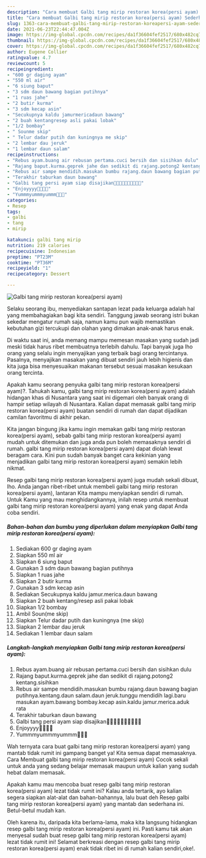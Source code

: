 ```yaml
---
description: "Cara membuat Galbi tang mirip restoran korea(persi ayam) Sederhana Untuk Jualan"
title: "Cara membuat Galbi tang mirip restoran korea(persi ayam) Sederhana Untuk Jualan"
slug: 1363-cara-membuat-galbi-tang-mirip-restoran-koreapersi-ayam-sederhana-untuk-jualan
date: 2021-06-23T22:44:47.004Z
image: https://img-global.cpcdn.com/recipes/da1f36604fef2517/680x482cq70/galbi-tang-mirip-restoran-koreapersi-ayam-foto-resep-utama.jpg
thumbnail: https://img-global.cpcdn.com/recipes/da1f36604fef2517/680x482cq70/galbi-tang-mirip-restoran-koreapersi-ayam-foto-resep-utama.jpg
cover: https://img-global.cpcdn.com/recipes/da1f36604fef2517/680x482cq70/galbi-tang-mirip-restoran-koreapersi-ayam-foto-resep-utama.jpg
author: Eugene Collier
ratingvalue: 4.7
reviewcount: 5
recipeingredient:
- "600 gr daging ayam"
- "550 ml air"
- "6 siung baput"
- "3 sdm daun bawang bagian putihnya"
- "1 ruas jahe"
- "2 butir kurma"
- "3 sdm kecap asin"
- "Secukupnya kaldu jamurmericadaun bawang"
- "2 buah kentangresep asli pakai lobak"
- "1/2 bombay"
- " Sounme skip"
- " Telur dadar putih dan kuningnya me skip"
- "2 lembar dau jeruk"
- "1 lembar daun salam"
recipeinstructions:
- "Rebus ayam.buang air rebusan pertama.cuci bersih dan sisihkan dulu"
- "Rajang baput.kurma.geprek jahe dan sedikit di rajang.potong2 kentang.sisihkan"
- "Rebus air sampe mendidih.masukan bumbu rajang.daun bawang bagian putihnya.kentang.daun salam.daun jeruk.tunggu mendidih lagi.baru masukan ayam.bawang bombay.kecap asin.kaldu jamur.merica.aduk rata"
- "Terakhir taburkan daun bawang"
- "Galbi tang persi ayam siap disajikan🤗🤗🤗🤗😉🤤🤤🤤🤤🤤"
- "Enjoyyyy🤤🤤🤤🤤"
- "Yummmyummmyummm🤤🤤🤤"
categories:
- Resep
tags:
- galbi
- tang
- mirip

katakunci: galbi tang mirip 
nutrition: 219 calories
recipecuisine: Indonesian
preptime: "PT23M"
cooktime: "PT36M"
recipeyield: "1"
recipecategory: Dessert

---
```



![Galbi tang mirip restoran korea(persi ayam)](https://img-global.cpcdn.com/recipes/da1f36604fef2517/680x482cq70/galbi-tang-mirip-restoran-koreapersi-ayam-foto-resep-utama.jpg)

Selaku seorang ibu, menyediakan santapan lezat pada keluarga adalah hal yang membahagiakan bagi kita sendiri. Tanggung jawab seorang istri bukan sekedar mengatur rumah saja, namun kamu pun wajib memastikan kebutuhan gizi tercukupi dan olahan yang dimakan anak-anak harus enak.

Di waktu  saat ini, anda memang mampu memesan masakan yang sudah jadi meski tidak harus ribet membuatnya terlebih dahulu. Tapi banyak juga lho orang yang selalu ingin menyajikan yang terbaik bagi orang tercintanya. Pasalnya, menyajikan masakan yang dibuat sendiri jauh lebih higienis dan kita juga bisa menyesuaikan makanan tersebut sesuai masakan kesukaan orang tercinta. 



Apakah kamu seorang penyuka galbi tang mirip restoran korea(persi ayam)?. Tahukah kamu, galbi tang mirip restoran korea(persi ayam) adalah hidangan khas di Nusantara yang saat ini digemari oleh banyak orang di hampir setiap wilayah di Nusantara. Kalian dapat memasak galbi tang mirip restoran korea(persi ayam) buatan sendiri di rumah dan dapat dijadikan camilan favoritmu di akhir pekan.

Kita jangan bingung jika kamu ingin memakan galbi tang mirip restoran korea(persi ayam), sebab galbi tang mirip restoran korea(persi ayam) mudah untuk ditemukan dan juga anda pun boleh memasaknya sendiri di rumah. galbi tang mirip restoran korea(persi ayam) dapat diolah lewat beragam cara. Kini pun sudah banyak banget cara kekinian yang menjadikan galbi tang mirip restoran korea(persi ayam) semakin lebih nikmat.

Resep galbi tang mirip restoran korea(persi ayam) juga mudah sekali dibuat, lho. Anda jangan ribet-ribet untuk membeli galbi tang mirip restoran korea(persi ayam), lantaran Kita mampu menyiapkan sendiri di rumah. Untuk Kamu yang mau menghidangkannya, inilah resep untuk membuat galbi tang mirip restoran korea(persi ayam) yang enak yang dapat Anda coba sendiri.

<!--inarticleads1-->

##### Bahan-bahan dan bumbu yang diperlukan dalam menyiapkan Galbi tang mirip restoran korea(persi ayam):

1. Sediakan 600 gr daging ayam
1. Siapkan 550 ml air
1. Siapkan 6 siung baput
1. Gunakan 3 sdm daun bawang bagian putihnya
1. Siapkan 1 ruas jahe
1. Siapkan 2 butir kurma
1. Gunakan 3 sdm kecap asin
1. Sediakan Secukupnya kaldu jamur.merica.daun bawang
1. Siapkan 2 buah kentang/resep asli pakai lobak
1. Siapkan 1/2 bombay
1. Ambil  Soun(me skip)
1. Siapkan  Telur dadar putih dan kuningnya (me skip)
1. Siapkan 2 lembar dau jeruk
1. Sediakan 1 lembar daun salam




<!--inarticleads2-->

##### Langkah-langkah menyiapkan Galbi tang mirip restoran korea(persi ayam):

1. Rebus ayam.buang air rebusan pertama.cuci bersih dan sisihkan dulu
1. Rajang baput.kurma.geprek jahe dan sedikit di rajang.potong2 kentang.sisihkan
1. Rebus air sampe mendidih.masukan bumbu rajang.daun bawang bagian putihnya.kentang.daun salam.daun jeruk.tunggu mendidih lagi.baru masukan ayam.bawang bombay.kecap asin.kaldu jamur.merica.aduk rata
1. Terakhir taburkan daun bawang
1. Galbi tang persi ayam siap disajikan🤗🤗🤗🤗😉🤤🤤🤤🤤🤤
1. Enjoyyyy🤤🤤🤤🤤
1. Yummmyummmyummm🤤🤤🤤




Wah ternyata cara buat galbi tang mirip restoran korea(persi ayam) yang mantab tidak rumit ini gampang banget ya! Kita semua dapat memasaknya. Cara Membuat galbi tang mirip restoran korea(persi ayam) Cocok sekali untuk anda yang sedang belajar memasak maupun untuk kalian yang sudah hebat dalam memasak.

Apakah kamu mau mencoba buat resep galbi tang mirip restoran korea(persi ayam) lezat tidak rumit ini? Kalau anda tertarik, ayo kalian segera siapkan alat-alat dan bahan-bahannya, lalu buat deh Resep galbi tang mirip restoran korea(persi ayam) yang mantab dan sederhana ini. Betul-betul mudah kan. 

Oleh karena itu, daripada kita berlama-lama, maka kita langsung hidangkan resep galbi tang mirip restoran korea(persi ayam) ini. Pasti kamu tak akan menyesal sudah buat resep galbi tang mirip restoran korea(persi ayam) lezat tidak rumit ini! Selamat berkreasi dengan resep galbi tang mirip restoran korea(persi ayam) enak tidak ribet ini di rumah kalian sendiri,oke!.

